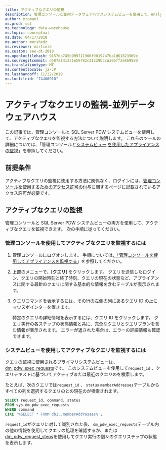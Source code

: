 ```yaml
---
title: アクティブなクエリの監視
description: 管理コンソールと並列データウェアハウスシステムビューを使用して、Analytics Platform System のアクティブなクエリを監視します。
author: mzaman1
ms.prod: sql
ms.technology: data-warehouse
ms.topic: conceptual
ms.date: 04/17/2018
ms.author: murshedz
ms.reviewer: martinle
ms.custom: seo-dt-2019
ms.openlocfilehash: 9157db745b999711966f0019747ba1d61823569e
ms.sourcegitcommit: d587a141351e59782c31229bccaa0bff2e869580
ms.translationtype: MT
ms.contentlocale: ja-JP
ms.lasthandoff: 11/22/2019
ms.locfileid: "74400910"
---
```

# <a name="monitoring-active-queries---parallel-data-warehouse"></a>アクティブなクエリの監視-並列データウェアハウス
この記事では、管理コンソールと SQL Server PDW システムビューを使用して、アクティブなクエリを監視する方法について説明します。 これらのツールの詳細については、「管理コンソールと[システムビュー](tsql-system-views.md) [を使用したアプライアンスの監視](monitor-the-appliance-by-using-the-admin-console.md)」を参照してください。  
  
## <a name="prerequisites"></a>前提条件  
アクティブなクエリの監視に使用する方法に関係なく、ログインには、[管理コンソールを使用するためのアクセス許可の付与](grant-permissions.md#grant-permissions-to-use-the-admin-console)に関するページに記載されているアクセス許可が必要です。  
  
## <a name="PermsAdminConsole"></a>アクティブなクエリの監視  
管理コンソールと SQL Server PDW システムビューの両方を使用して、アクティブなクエリを監視できます。 次の手順に従ってください。  
  
### <a name="to-monitor-active-queries-by-using-the-admin-console"></a>管理コンソールを使用してアクティブなクエリを監視するには  
  
1.  管理コンソールにログオンします。 手順については[、「管理コンソールを使用してアプライアンスを監視する](monitor-the-appliance-by-using-the-admin-console.md)」を参照してください。  
  
2.  上部のメニューで、[**クエリ**] をクリックします。 クエリを送信したログイン、クエリの開始時刻と終了時刻、クエリの現在の状態など、アプライアンスに関する最新のクエリに関する基本的な情報を含むテーブルが表示されます。  
  
3.  クエリコマンドを表示するには、その行の左側の列にあるクエリ ID の上にマウスポインターを置きます。  
  
    特定のクエリの詳細情報を表示するには、クエリ ID をクリックします。 クエリ実行の各ステップの状態情報と共に、完全なクエリとクエリプランを含む情報が表示されます。 エラーが返された場合は、エラーの詳細情報も確認できます。 <!-- MISSING LINKS See [Understanding Query Plans &#40;SQL Server PDW&#41;](../sqlpdw/understanding-query-plans-sql-server-pdw.md) for information on how to interpret the query plan information available in the Admin Console.  -->
  
### <a name="to-monitor-active-queries-by-using-the-system-views"></a>システムビューを使用してアクティブなクエリを監視するには  
クエリの監視に使用されるプライマリシステムビューは、 [dm_pdw_exec_requests](../relational-databases/system-dynamic-management-views/sys-dm-pdw-exec-requests-transact-sql.md)です。 このシステムビューを使用して`request_id` 、クエリテキストに基づいてアクティブまたは最近のクエリのを検索します。  
  
たとえば、次のクエリでは`request_id` 、 `status` `memberAddresses`テーブルからすべての列を選択するクエリのとの現在のが検索されます。  
  
```sql  
SELECT request_id, command, status   
FROM sys.dm_pdw_exec_requests   
WHERE command   
LIKE '%SELECT * FROM db1..memberAddresses%';  
```  
  
`request_id`がクエリに対して識別された後、 `dm_pdw_exec_requests`テーブル内の他の情報を使用してクエリの処理を確認するか、または[dm_pdw_request_steps](../relational-databases/system-dynamic-management-views/sys-dm-pdw-request-steps-transact-sql.md)を使用してクエリ実行の個々のクエリステップの状態を表示します。  
  
<!-- MISSING LINKS 
## See Also  
[Common Metadata Query Examples &#40;SQL Server PDW&#41;](../sqlpdw/common-metadata-query-examples-sql-server-pdw.md)  
-->
  
